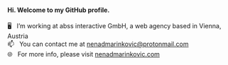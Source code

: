 #### Hi. Welcome to my GitHub profile.

🖥️ &nbsp; I’m working at abss interactive GmbH, a web agency based in Vienna, Austria\
📫 &nbsp; You can contact me at nenadmarinkovic@protonmail.com\
🌐 &nbsp; For more info, please visit [nenadmarinkovic.com](https://nenadmarinkovic.com)
